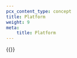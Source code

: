 ```yaml
---
pcx_content_type: concept
title: Platform
weight: 9
meta:
    title: Platform
---
```


{{<directory-listing>}}